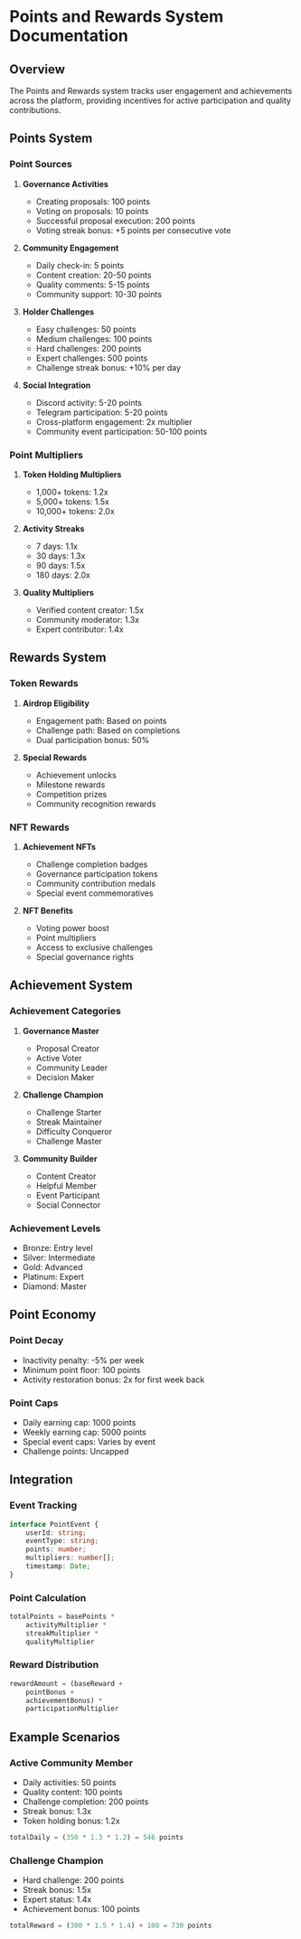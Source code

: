 # Points and Rewards System Documentation

## Overview
The Points and Rewards system tracks user engagement and achievements across the platform, providing incentives for active participation and quality contributions.

## Points System

### Point Sources
1. **Governance Activities**
   - Creating proposals: 100 points
   - Voting on proposals: 10 points
   - Successful proposal execution: 200 points
   - Voting streak bonus: +5 points per consecutive vote

2. **Community Engagement**
   - Daily check-in: 5 points
   - Content creation: 20-50 points
   - Quality comments: 5-15 points
   - Community support: 10-30 points

3. **Holder Challenges**
   - Easy challenges: 50 points
   - Medium challenges: 100 points
   - Hard challenges: 200 points
   - Expert challenges: 500 points
   - Challenge streak bonus: +10% per day

4. **Social Integration**
   - Discord activity: 5-20 points
   - Telegram participation: 5-20 points
   - Cross-platform engagement: 2x multiplier
   - Community event participation: 50-100 points

### Point Multipliers
1. **Token Holding Multipliers**
   - 1,000+ tokens: 1.2x
   - 5,000+ tokens: 1.5x
   - 10,000+ tokens: 2.0x

2. **Activity Streaks**
   - 7 days: 1.1x
   - 30 days: 1.3x
   - 90 days: 1.5x
   - 180 days: 2.0x

3. **Quality Multipliers**
   - Verified content creator: 1.5x
   - Community moderator: 1.3x
   - Expert contributor: 1.4x

## Rewards System

### Token Rewards
1. **Airdrop Eligibility**
   - Engagement path: Based on points
   - Challenge path: Based on completions
   - Dual participation bonus: 50%

2. **Special Rewards**
   - Achievement unlocks
   - Milestone rewards
   - Competition prizes
   - Community recognition rewards

### NFT Rewards
1. **Achievement NFTs**
   - Challenge completion badges
   - Governance participation tokens
   - Community contribution medals
   - Special event commemoratives

2. **NFT Benefits**
   - Voting power boost
   - Point multipliers
   - Access to exclusive challenges
   - Special governance rights

## Achievement System

### Achievement Categories
1. **Governance Master**
   - Proposal Creator
   - Active Voter
   - Community Leader
   - Decision Maker

2. **Challenge Champion**
   - Challenge Starter
   - Streak Maintainer
   - Difficulty Conqueror
   - Challenge Master

3. **Community Builder**
   - Content Creator
   - Helpful Member
   - Event Participant
   - Social Connector

### Achievement Levels
- Bronze: Entry level
- Silver: Intermediate
- Gold: Advanced
- Platinum: Expert
- Diamond: Master

## Point Economy

### Point Decay
- Inactivity penalty: -5% per week
- Minimum point floor: 100 points
- Activity restoration bonus: 2x for first week back

### Point Caps
- Daily earning cap: 1000 points
- Weekly earning cap: 5000 points
- Special event caps: Varies by event
- Challenge points: Uncapped

## Integration

### Event Tracking
```typescript
interface PointEvent {
    userId: string;
    eventType: string;
    points: number;
    multipliers: number[];
    timestamp: Date;
}
```

### Point Calculation
```typescript
totalPoints = basePoints * 
    activityMultiplier * 
    streakMultiplier * 
    qualityMultiplier
```

### Reward Distribution
```typescript
rewardAmount = (baseReward + 
    pointBonus + 
    achievementBonus) * 
    participationMultiplier
```

## Example Scenarios

### Active Community Member
- Daily activities: 50 points
- Quality content: 100 points
- Challenge completion: 200 points
- Streak bonus: 1.3x
- Token holding bonus: 1.2x
```typescript
totalDaily = (350 * 1.3 * 1.2) = 546 points
```

### Challenge Champion
- Hard challenge: 200 points
- Streak bonus: 1.5x
- Expert status: 1.4x
- Achievement bonus: 100 points
```typescript
totalReward = (300 * 1.5 * 1.4) + 100 = 730 points
``` 